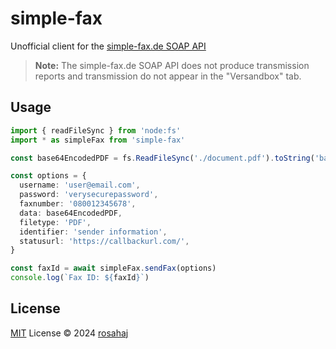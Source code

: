 # simple-fax

Unofficial client for the [simple-fax.de SOAP API](https://simple-fax.de/Downloads/SOAP-API-simplefax.pdf)

> **Note:** The simple-fax.de SOAP API does not produce transmission reports and transmission do not appear in the "Versandbox" tab.

## Usage

```ts
import { readFileSync } from 'node:fs'
import * as simpleFax from 'simple-fax'

const base64EncodedPDF = fs.ReadFileSync('./document.pdf').toString('base64')

const options = {
  username: 'user@email.com',
  password: 'verysecurepassword',
  faxnumber: '080012345678',
  data: base64EncodedPDF,
  filetype: 'PDF',
  identifier: 'sender information',
  statusurl: 'https://callbackurl.com/',
}

const faxId = await simpleFax.sendFax(options)
console.log(`Fax ID: ${faxId}`)
```

## License

[MIT](./LICENSE) License © 2024 [rosahaj](https://github.com/rosahaj)
